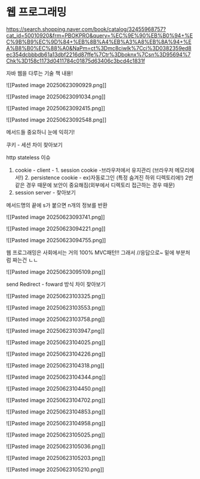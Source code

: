 
# 웹 프로그래밍

https://search.shopping.naver.com/book/catalog/32455968757?cat_id=50010920&frm=PBOKPRO&query=%EC%9E%90%EB%B0%94+%EC%9B%B9%EC%9D%84+%EB%8B%A4%EB%A3%A8%EB%8A%94+%EA%B8%B0%EC%88%A0&NaPm=ct%3Dmc8ciwlk%7Cci%3D0382359ed8ec354dcbbbdb61a13dbf2216d87ffe%7Ctr%3Dboknx%7Csn%3D95694%7Chk%3D158c1173d0411784c01875d63406c3bcd4c1831f

자바 웹을 다루는 기술 책 내용!

![[Pasted image 20250623090929.png]]

![[Pasted image 20250623091034.png]]

![[Pasted image 20250623092415.png]]

![[Pasted image 20250623092548.png]]

메서드들 중요하니 눈에 익히기!

쿠키 - 세션 차이 찾아보기

http stateless 이슈

1. cookie - client - 1. session cookie -브라우저에서 유지관리 (브라우저 메모리에서!)
				2. persistence cookie - ex)자동로그인 (특정 숨겨진 하위 디렉토리에!)
				2번 같은 경우 때문에 보안이 중요해짐(외부에서 디렉토리 접근하는 경우 때문)
2. session server - 찾아보기

메서드명의 끝에 s가 붙으면 n개의 정보를 반환

![[Pasted image 20250623093741.png]]

![[Pasted image 20250623094221.png]]

![[Pasted image 20250623094755.png]]

웹 프로그래밍은 사회에서는 거의 100% MVC패턴!! 그래서 //응답으로~ 밑에 부분처럼 짜는건 ㄴㄴ

![[Pasted image 20250623095109.png]]

send Redirect - foward 방식 차이 찾아보기

![[Pasted image 20250623103325.png]]

![[Pasted image 20250623103553.png]]

![[Pasted image 20250623103758.png]]

![[Pasted image 20250623103947.png]]

![[Pasted image 20250623104025.png]]

![[Pasted image 20250623104226.png]]

![[Pasted image 20250623104318.png]]

![[Pasted image 20250623104344.png]]

![[Pasted image 20250623104450.png]]

![[Pasted image 20250623104702.png]]

![[Pasted image 20250623104853.png]]

![[Pasted image 20250623104958.png]]

![[Pasted image 20250623105025.png]]

![[Pasted image 20250623105036.png]]

![[Pasted image 20250623105203.png]]

![[Pasted image 20250623105210.png]]

